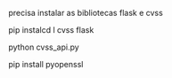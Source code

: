 precisa instalar as bibliotecas flask e cvss

pip instalcd l cvss flask

python cvss_api.py

pip install pyopenssl